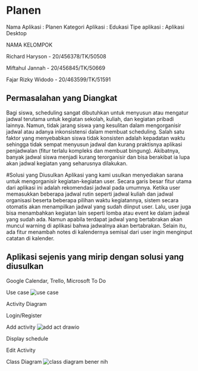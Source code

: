 # Planen

Nama Aplikasi	    : Planen
Kategori Aplikasi	: Edukasi
Tipe aplikasi		  : Aplikasi Desktop

NAMA KELOMPOK

Richard Haryson     - 20/456378/TK/50508

Miftahul Jannah     - 20/456845/TK/50669

Fajar Rizky Widodo  - 20/463599/TK/51591

## Permasalahan yang Diangkat
Bagi siswa, scheduling sangat dibutuhkan untuk menyusun atau mengatur jadwal terutama untuk kegiatan sekolah, kuliah, dan kegiatan pribadi lainnya. Namun, tidak jarang siswa yang kesulitan dalam mengorganisir jadwal atau adanya inkonsistensi dalam membuat scheduling. Salah satu faktor yang menyebabkan siswa tidak konsisten adalah kepadatan waktu sehingga tidak sempat menyusun jadwal dan kurang praktisnya aplikasi penjadwalan (fitur terlalu kompleks dan membuat bingung). Akibatnya, banyak jadwal siswa menjadi kurang terorganisir dan bisa berakibat ia lupa akan jadwal kegiatan yang seharusnya dilakukan.

#Solusi yang Diusulkan
Aplikasi yang kami usulkan menyediakan sarana untuk mengorganisir kegiatan-kegiatan user. Secara garis besar fitur utama dari aplikasi ini adalah rekomendasi jadwal pada umumnya. Ketika user memasukkan beberapa jadwal rutin seperti jadwal kuliah dan jadwal organisasi beserta beberapa pilihan waktu kegiatannya, sistem secara otomatis akan menampilkan jadwal yang sudah diinput user. Lalu, user juga bisa menambahkan kegiatan lain seperti lomba atau event ke dalam jadwal yang sudah ada. Namun apabila terdapat jadwal yang bertabrakan akan muncul warning di aplikasi bahwa jadwalnya akan bertabrakan. Selain itu, ada fitur menambah notes di kalendernya semisal dari user ingin menginput catatan di kalender.

## Aplikasi sejenis yang mirip dengan solusi yang diusulkan 
Google Calendar, Trello, Microsoft To Do

Use case
![use case](https://user-images.githubusercontent.com/79750744/189670334-5959ef4e-b57b-4366-aec3-85c89d522835.PNG)

Activity Diagram

Login/Register

Add activity
![add act drawio](https://user-images.githubusercontent.com/79750744/189667056-0114b46b-d88d-40fe-9520-25b38b999c09.png)

Display schedule

Edit Activity

Class Diagram
![class diagram bener nih](https://user-images.githubusercontent.com/79750744/189671439-c7fbf821-f3c8-45c0-8832-3d91628b2521.PNG)
